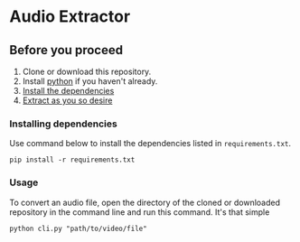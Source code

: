 # Audio Extractor

## Before you proceed
1. Clone or download this repository.
2. Install [python](https://www.python.org/downloads/) if you haven't already.
3. [Install the dependencies](#Installing%20dependencies)
4. [Extract as you so desire](#Usage)


### Installing dependencies
Use command below to install the dependencies listed in `requirements.txt`.
```
pip install -r requirements.txt
```

### Usage
To convert an audio file, open the directory of the cloned or downloaded repository in the command line and run this command.
It's that simple
```
python cli.py "path/to/video/file"
```
